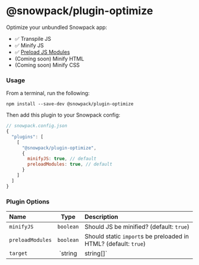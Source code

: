 # @snowpack/plugin-optimize

Optimize your unbundled Snowpack app:

- ✅ Transpile JS
- ✅ Minify JS
- ✅ [Preload JS Modules][modulepreload]
- (Coming soon) Minify HTML
- (Coming soon) Minify CSS

### Usage

From a terminal, run the following:

```
npm install --save-dev @snowpack/plugin-optimize
```

Then add this plugin to your Snowpack config:

```js
// snowpack.config.json
{
  "plugins": [
    [
      "@snowpack/plugin-optimize",
      {
        minifyJS: true, // default
        preloadModules: true, // default
      }
    ]
  ]
}
```

### Plugin Options

| Name             |   Type    | Description                                                     |
| :--------------- | :-------: | :-------------------------------------------------------------- |
| `minifyJS`       | `boolean` | Should JS be minified? (default: `true`)                        |
| `preloadModules` | `boolean` | Should static `import`s be preloaded in HTML? (default: `true`) |
| `target` | `string | string[]` | The language target(s) to transpile to. This can be a single string (ex: "es2018") or an array of strings (ex: ["chrome58","firefox57"]). If undefined, no transpilation will be done. See [esbuild documentation](https://github.com/evanw/esbuild) for more. |

[modulepreload]: https://developers.google.com/web/updates/2017/12/modulepreload
